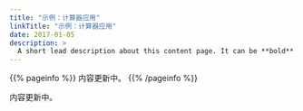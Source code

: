```yaml
---
title: "示例：计算器应用"
linkTitle: "示例：计算器应用"
date: 2017-01-05
description: >
  A short lead description about this content page. It can be **bold** or _italic_ and can be split over multiple paragraphs.
---
```


{{% pageinfo %}}
内容更新中。
{{% /pageinfo %}}

内容更新中。